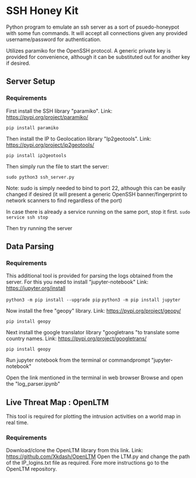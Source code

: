 # SSH Honey Kit

Python program to emulate an ssh server as a sort of psuedo-honeypot with some fun commands. It will accept all connections given any provided username/password for authentication.

Utilizes paramiko for the OpenSSH protocol. A generic private key is provided for convenience, although it can be substituted out for another key if desired.

## Server Setup

### Requirements

First install the SSH library "paramiko".
Link: https://pypi.org/project/paramiko/

`pip install paramiko`

Then install the IP to Geolocation library "Ip2geotools".
Link: https://pypi.org/project/ip2geotools/

`pip install ip2geotools`

Then simply run the file to start the server:

`sudo python3 ssh_server.py`

Note: sudo is simply needed to bind to port 22, although this can be easily changed if desired (it will present a generic OpenSSH banner/fingerprint to network scanners to find regardless of the port)

In case there is already a service running on the same port, stop it first.
`sudo service ssh stop`

Then try running the server

## Data Parsing

### Requirements

This additional tool is provided for parsing the logs obtained from the server.
For this you need to install "jupyter-notebook"
Link: https://jupyter.org/install

`python3 -m pip install --upgrade pip`
`python3 -m pip install jupyter`

Now install the free "geopy" library.
Link: https://pypi.org/project/geopy/

`pip install geopy`

Next install the google translator library "googletrans "to translate some country names.
Link: https://pypi.org/project/googletrans/

`pip install geopy`

Run jupyter notebook from the terminal or commandprompt
"jupyter-notebook"

Open the link mentioned in the terminal in web browser
Browse and open the "log_parser.ipynb"

## Live Threat Map : OpenLTM
This tool is required for plotting the intrusion activities on a world map in real time.
### Requirements
Download/clone the OpenLTM library from this link.
Link: https://github.com/Xkdash/OpenLTM
Open the LTM.py and change the path of the IP_logins.txt file as required.
Fore more instructions go to the OpenLTM repository.